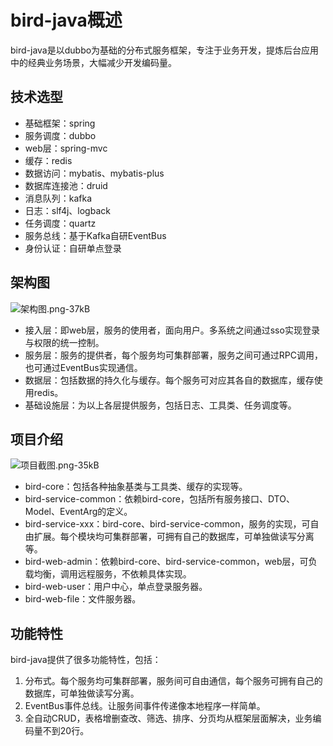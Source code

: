 # bird-java概述

bird-java是以dubbo为基础的分布式服务框架，专注于业务开发，提炼后台应用中的经典业务场景，大幅减少开发编码量。

技术选型
-----------------

 - 基础框架：spring
 - 服务调度：dubbo
 - web层：spring-mvc
 - 缓存：redis
 - 数据访问：mybatis、mybatis-plus
 - 数据库连接池：druid
 - 消息队列：kafka
 - 日志：slf4j、logback
 - 任务调度：quartz
 - 服务总线：基于Kafka自研EventBus
 - 身份认证：自研单点登录

架构图
-----------------

![架构图.png-37kB](http://static.zybuluo.com/liuxx-/cph5c8pyt2d6s0x1ubneajzg/%E6%9E%B6%E6%9E%84%E5%9B%BE.png)

 - 接入层：即web层，服务的使用者，面向用户。多系统之间通过sso实现登录与权限的统一控制。
 - 服务层：服务的提供者，每个服务均可集群部署，服务之间可通过RPC调用，也可通过EventBus实现通信。
 - 数据层：包括数据的持久化与缓存。每个服务可对应其各自的数据库，缓存使用redis。
 - 基础设施层：为以上各层提供服务，包括日志、工具类、任务调度等。
 
项目介绍
-----------------

![项目截图.png-35kB](http://static.zybuluo.com/liuxx-/tn3wsk10mkfxa6n8jpi3tfzu/%E9%A1%B9%E7%9B%AE%E6%88%AA%E5%9B%BE.png)

- bird-core：包括各种抽象基类与工具类、缓存的实现等。
- bird-service-common：依赖bird-core，包括所有服务接口、DTO、Model、EventArg的定义。
- bird-service-xxx：bird-core、bird-service-common，服务的实现，可自由扩展。每个模块均可集群部署，可拥有自己的数据库，可单独做读写分离等。
- bird-web-admin：依赖bird-core、bird-service-common，web层，可负载均衡，调用远程服务，不依赖具体实现。
- bird-web-user：用户中心，单点登录服务器。
- bird-web-file：文件服务器。

功能特性
-----------------
bird-java提供了很多功能特性，包括：

 1. 分布式。每个服务均可集群部署，服务间可自由通信，每个服务可拥有自己的数据库，可单独做读写分离。
 2. EventBus事件总线。让服务间事件传递像本地程序一样简单。
 3. 全自动CRUD，表格增删查改、筛选、排序、分页均从框架层面解决，业务编码量不到20行。


